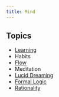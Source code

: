 ```yaml
---
title: Mind
---
```


## Topics
* [Learning](/learning)
* Habits
* [Flow](/flow)
* Meditation
* [Lucid Dreaming](/lucid-dreaming)
* [Formal Logic](/logic)
* [Rationality](/rationality)
